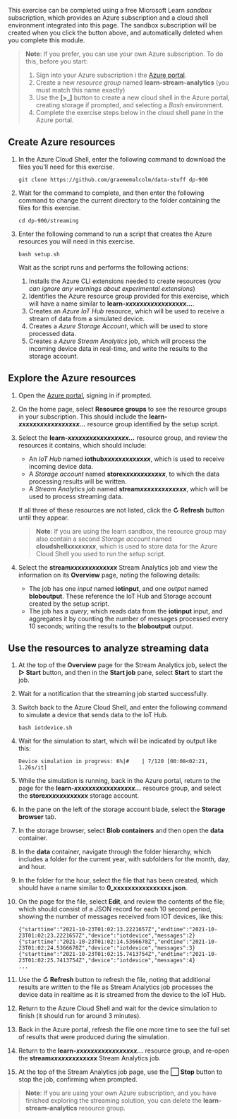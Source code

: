 This exercise can be completed using a free Microsoft Learn *sandbox* subscription, which provides an Azure subscription and a cloud shell environment integrated into this page. The sandbox subscription will be created when you click the button above, and automatically deleted when you complete this module.

> **Note**: If you prefer, you can use your own Azure subscription. To do this, before you start:
>
> 1. Sign into your Azure subscription i  the [Azure portal](https://portal.azure.com?azure-portal=true).
> 2. Create a new *resource group* named **learn-stream-analytics** (you must match this name exactly)
> 3. Use the **[\>_]** button to create a new cloud shell in the Azure portal, creating storage if prompted, and selecting a *Bash* environment.
> 4. Complete the exercise steps below in the cloud shell pane in the Azure portal.

## Create Azure resources

1. In the Azure Cloud Shell, enter the following command to download the files you'll need for this exercise.

    ```
    git clone https://github.com/graememalcolm/data-stuff dp-900
    ```

2. Wait for the command to complete, and then enter the following command to change the current directory to the folder containing the files for this exercise.

    ```
    cd dp-900/streaming
    ```

3. Enter the following command to run a script that creates the Azure resources you will need in this exercise.

    ```
    bash setup.sh
    ```

    Wait as the script runs and performs the following actions:

    1. Installs the Azure CLI extensions needed to create resources (*you can ignore any warnings about experimental extensions*)
    2. Identifies the Azure resource group provided for this exercise, which will have a name similar to **learn-*xxxxxxxxxxxxxxxxx...***.
    3. Creates an *Azure IoT Hub* resource, which will be used to receive a stream of data from a simulated device.
    4. Creates a *Azure Storage Account*, which will be used to store processed data.
    5. Creates a *Azure Stream Analytics* job, which will process the incoming device data in real-time, and write the results to the storage account.

## Explore the Azure resources

1. Open the [Azure portal](https://portal.azure.com?azure-portal=true), signing in if prompted.
2. On the home page, select **Resource groups** to see the resource groups in your subscription. This should include the **learn-*xxxxxxxxxxxxxxxxx...*** resource group identified by the setup script.
3. Select the **learn-*xxxxxxxxxxxxxxxxx...*** resource group, and review the resources it contains, which should include:
    - An *IoT Hub* named **iothub*xxxxxxxxxxxxx***, which is used to receive incoming device data.
    - A *Storage account* named **store*xxxxxxxxxxxx***, to which the data processing results will be written.
    - A *Stream Analytics job* named **stream*xxxxxxxxxxxxx***, which will be used to process streaming data.

    If all three of these resources are not listed, click the **&#8635; Refresh** button until they appear.

    > **Note**: If you are using the learn sandbox, the resource group may also contain a second *Storage account* named **cloudshell*xxxxxxxx***, which is used to store data for the Azure Cloud Shell you used to run the setup script.

4. Select the **stream*xxxxxxxxxxxxx*** Stream Analytics job and view the information on its **Overview** page, noting the following details:
    - The job has one *input* named **iotinput**, and one *output* named **bloboutput**. These reference the IoT Hub and Storage account created by the setup script.
    - The job has a *query*, which reads data from the **iotinput** input, and aggregates it by counting the number of messages processed every 10 seconds; writing the results to the **bloboutput** output.

## Use the resources to analyze streaming data

1. At the top of the **Overview** page for the Stream Analytics job, select the **&#9655; Start** button, and then in the **Start job** pane, select **Start** to start the job.
2. Wait for a notification that the streaming job started successfully.
3. Switch back to the Azure Cloud Shell, and enter the following command to simulate a device that sends data to the IoT Hub.

    ```
    bash iotdevice.sh
    ```

4. Wait for the simulation to start, which will be indicated by output like this:

    ```
    Device simulation in progress: 6%|#    | 7/120 [00:08<02:21, 1.26s/it]
    ```

5. While the simulation is running, back in the Azure portal, return to the page for the **learn-*xxxxxxxxxxxxxxxxx...*** resource group, and select the **store*xxxxxxxxxxxx*** storage account.
6. In the pane on the left of the storage account blade, select the **Storage browser** tab.
7. In the storage browser, select **Blob containers** and then open the **data** container.
8. In the **data** container, navigate through the folder hierarchy, which includes a folder for the current year, with subfolders for the month, day, and hour.
9. In the folder for the hour, select the file that has been created, which should have a name similar to **0_xxxxxxxxxxxxxxxx.json**.
10. On the page for the file, select **Edit**, and review the contents of the file; which should consist of a JSON record for each 10 second period, showing the number of messages received from IOT devices, like this:

    ```
    {"starttime":"2021-10-23T01:02:13.2221657Z","endtime":"2021-10-23T01:02:23.2221657Z","device":"iotdevice","messages":2}
    {"starttime":"2021-10-23T01:02:14.5366678Z","endtime":"2021-10-23T01:02:24.5366678Z","device":"iotdevice","messages":3}
    {"starttime":"2021-10-23T01:02:15.7413754Z","endtime":"2021-10-23T01:02:25.7413754Z","device":"iotdevice","messages":4}
    ...
    ```

11. Use the **&#8635; Refresh** button to refresh the file, noting that additional results are written to the file as Stream Analytics job processes the device data in realtime as it is streamed from the device to the IoT Hub.
12. Return to the Azure Cloud Shell and wait for the device simulation to finish (it should run for around 3 minutes).
13. Back in the Azure portal, refresh the file one more time to see the full set of results that were produced during the simulation.
14. Return to the **learn-*xxxxxxxxxxxxxxxxx...*** resource group, and re-open the **stream*xxxxxxxxxxxxx*** Stream Analytics job.
15. At the top of the Stream Analytics job page, use the **&#11036; Stop** button to stop the job, confirming when prompted.

> **Note**: If you are using your own Azure subscription, and you have finished exploring the streaming solution, you can delete the **learn-stream-analytics** resource group.
